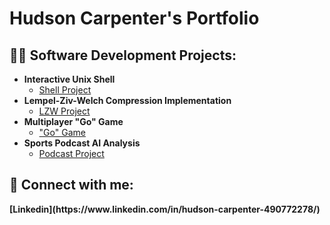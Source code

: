 <h1>Hudson Carpenter's Portfolio</h1>

<h2>👨‍💻 Software Development Projects:</h2>

- <b>Interactive Unix Shell</b>
  - [Shell Project](https://github.com/hudsonhcarpenter/ShellProj)
- <b>Lempel-Ziv-Welch Compression Implementation</b>
  - [LZW Project](https://github.com/hudsonhcarpenter/LZWProj)
- <b>Multiplayer "Go" Game</b>
  - ["Go" Game](https://github.com/hudsonhcarpenter/GoProj)
- <b>Sports Podcast AI Analysis</b>
  - [Podcast Project](https://github.com/hudsonhcarpenter/FanduelAnalysis)

<h2> 🤳 Connect with me:</h2>
<b>[Linkedin](https://www.linkedin.com/in/hudson-carpenter-490772278/)</b>
